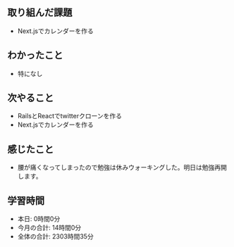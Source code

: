 ## 取り組んだ課題
- Next.jsでカレンダーを作る
## わかったこと
-  特になし
## 次やること
- RailsとReactでtwitterクローンを作る
- Next.jsでカレンダーを作る
## 感じたこと
- 腰が痛くなってしまったので勉強は休みウォーキングした。明日は勉強再開します。
## 学習時間
- 本日: 0時間0分
- 今月の合計: 14時間0分
- 全体の合計: 2303時間35分
